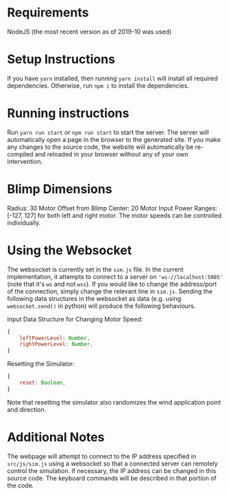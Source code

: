 # Requirements
NodeJS (the most recent version as of 2019-10 was used)

# Setup Instructions
If you have `yarn` installed, then running `yarn install` will install all required dependencies. Otherwise, run `npm i` to install the dependencies.

# Running instructions
Run `yarn run start` or `npm run start` to start the server. The server will automatically open a page in the browser to the generated site. If you make any changes to the source code, the website will automatically be re-compiled and reloaded in your browser without any of your own intervention.

# Blimp Dimensions
Radius: 30
Motor Offset from Blimp Center: 20
Motor Input Power Ranges: [-127, 127] for both left and right motor. The motor speeds can be controlled individually.

# Using the Websocket
The websocket is currently set in the `sim.js` file. In the current implementation, it attempts to connect to a server on `'ws://localhost:5005'` (note that it's `ws` and not `wss`). If you would like to change the address/port of the connection, simply change the relevant line in `sim.js`. 
Sending the following data structures in the websocket as data (e.g. using `websocket.send()` in python) will produce the following behaviours.

Input Data Structure for Changing Motor Speed: 
```javascript
{
    leftPowerLevel: Number,
    rightPowerLevel: Number,
}
```
Resetting the Simulator:
```javascript
{
    reset: Boolean,
}
```
Note that resetting the simulator also randomizes the wind application point and direction.

# Additional Notes
The webpage will attempt to connect to the IP address specified in `src/js/sim.js` using a websocket so that a connected server can remotely control the simulation. If necessary, the IP address can be changed in this source code. The keyboard commands will be described in that portion of the code.
